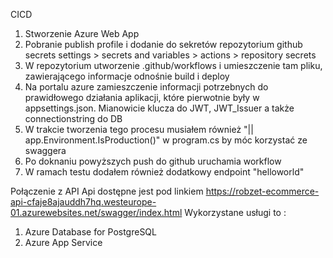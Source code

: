 CICD
1. Stworzenie Azure Web App
2. Pobranie publish profile i dodanie do sekretów repozytorium github secrets settings > secrets and variables > actions > repository secrets
3. W repozytorium utworzenie .github/workflows i umieszczenie tam pliku, zawierającego informacje odnośnie build i deploy
4. Na portalu azure zamieszczenie informacji potrzebnych do prawidłowego działania aplikacji, które pierwotnie były w appsettings.json. Mianowicie klucza do JWT, JWT_Issuer a także connectionstring do DB
5. W trakcie tworzenia tego procesu musiałem również "|| app.Environment.IsProduction()" w program.cs by móc korzystać ze swaggera
6. Po doknaniu powyższych push do github uruchamia workflow
7. W ramach testu dodałem również dodatkowy endpoint "helloworld"

Połączenie z API
Api dostępne jest pod linkiem https://robzet-ecommerce-api-cfaje8ajauddh7hq.westeurope-01.azurewebsites.net/swagger/index.html
Wykorzystane usługi to :
 1. Azure Database for PostgreSQL
 2. Azure App Service
